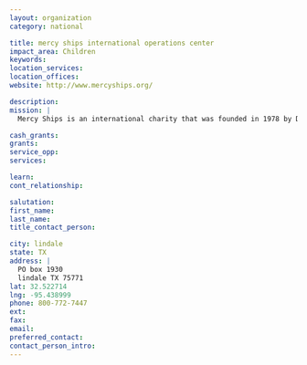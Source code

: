 ```yaml
---
layout: organization
category: national

title: mercy ships international operations center
impact_area: Children
keywords: 
location_services: 
location_offices: 
website: http://www.mercyships.org/

description: 
mission: |
  Mercy Ships is an international charity that was founded in 1978 by Don and Deyon Stephens. Mercy Ships currently operates the largest non-governmentalhospital ship in the world,[1] providing free health care, community development projects, community health education, mental health programs, agriculture projects, and palliative care for terminally ill patients.

cash_grants: 
grants: 
service_opp: 
services: 

learn: 
cont_relationship: 

salutation: 
first_name: 
last_name: 
title_contact_person: 

city: lindale
state: TX
address: |
  PO box 1930  
  lindale TX 75771
lat: 32.522714
lng: -95.438999
phone: 800-772-7447
ext: 
fax: 
email: 
preferred_contact: 
contact_person_intro: 
---
```


